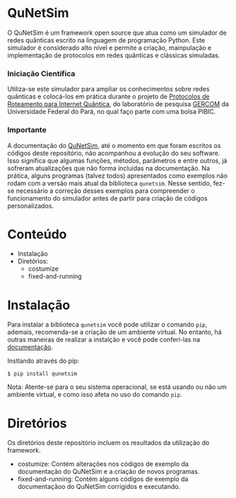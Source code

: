# QuNetSim
 O QuNetSim é um framework open source que atua como um simulador de redes quânticas escrito na linguagem de programação Python. Este simulador é considerado alto nível e permite a criação, mainpulação e implementação de protocolos em redes quânticas e clássicas simuladas.
 
 ### Iniciação Científica
 Utiliza-se este simulador para ampliar os conhecimentos sobre redes quânticas e colocá-los em prática durante o projeto de [Protocolos de Roteamento para Internet Quântica](quantumnet.gercom.ufpa.br), do laboratório de pesquisa [GERCOM](gercom.ufpa.br) da Universidade Federal do Pará, no qual faço parte com uma bolsa PIBIC.
 
 ### Importante
  A documentação do [QuNetSim](https://tqsd.github.io/QuNetSim/), até o momento em que foram escritos os códigos deste repositório, não acompanhou a evolução do seu software. Isso significa que algumas funções, métodos, parâmetros e entre outros, já sofreram atualizações que não forma incluídas na documentação. Na prática, alguns programas (talvez todos) apresentados como exemplos não rodam com a versão mais atual da biblioteca `qunetsim`. Nesse sentido, fez-se necessário a correção desses exemplos para compreender o funcionamento do simulador antes de partir para criação de códigos personalizados.
  
# Conteúdo
- Instalação
- Diretórios:
  - costumize
  - fixed-and-running

# Instalação
Para instalar a biblioteca `qunetsim` você pode utilizar o comando `pip`, ademais, recomenda-se a criação de um ambiente virtual. No entanto, há outras maneiras de realizar a instalção e você pode conferí-las na [documentação](https://tqsd.github.io/QuNetSim/install.html).

Instlando através do pip:
```
$ pip install qunetsim
```
Nota: Atente-se para o seu sistema operacional, se está usando ou não um ambiente virtual, e como isso afeta no uso do comando `pip`.

# Diretórios
Os diretórios deste repositório incluem os resultados da utilização do framework.
- costumize: Contém alterações nos códigos de exemplo da documentação do QuNetSim e a criação de novos programas.
- fixed-and-running: Contém alguns códigos de exemplo da documentaçãoo do QuNetSim corrigidos e executando.



